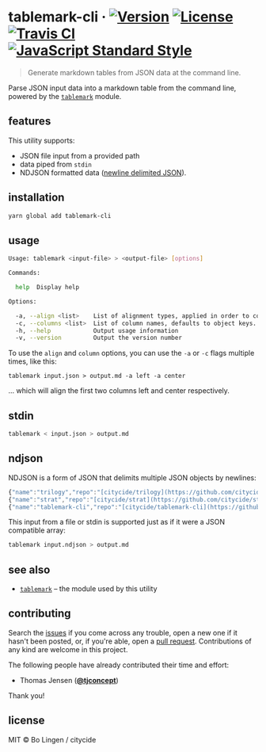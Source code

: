 # tablemark-cli &middot; [![Version](https://flat.badgen.net/npm/v/tablemark-cli)](https://www.npmjs.com/package/tablemark-cli) [![License](https://flat.badgen.net/npm/license/tablemark-cli)](https://www.npmjs.com/package/tablemark-cli) [![Travis CI](https://flat.badgen.net/travis/citycide/tablemark-cli)](https://travis-ci.org/citycide/tablemark-cli) [![JavaScript Standard Style](https://flat.badgen.net/badge/code%20style/standard/green)](https://standardjs.com)

> Generate markdown tables from JSON data at the command line.

Parse JSON input data into a markdown table from the command line,
powered by the [`tablemark`](https://github.com/citycide/tablemark) module.

## features

This utility supports:

- JSON file input from a provided path
- data piped from `stdin`
- NDJSON formatted data ([newline delimited JSON](http://ndjson.org/)).

## installation

```sh
yarn global add tablemark-cli
```

## usage

```sh
Usage: tablemark <input-file> > <output-file> [options]

Commands:

  help  Display help

Options:

  -a, --align <list>    List of alignment types, applied in order to columns. (defaults to [])
  -c, --columns <list>  List of column names, defaults to object keys. (defaults to [])
  -h, --help            Output usage information
  -v, --version         Output the version number
```

To use the `align` and `column` options, you can use the `-a` or
`-c` flags multiple times, like this:

````console
tablemark input.json > output.md -a left -a center
````

... which will align the first two columns left and center respectively.

## stdin

```sh
tablemark < input.json > output.md
```

## ndjson

NDJSON is a form of JSON that delimits multiple JSON objects by newlines:

```js
{"name":"trilogy","repo":"[citycide/trilogy](https://github.com/citycide/trilogy)","desc":"No-hassle SQLite with type-casting schema models and support for native & pure JS backends."}
{"name":"strat","repo":"[citycide/strat](https://github.com/citycide/strat)","desc":"Functional-ish JavaScript string formatting, with inspirations from Python."}
{"name":"tablemark-cli","repo":"[citycide/tablemark-cli](https://github.com/citycide/tablemark-cli)","desc":"Generate markdown tables from JSON data at the command line."}
```

This input from a file or stdin is supported just as if it were
a JSON compatible array:

```sh
tablemark input.ndjson > output.md
```

## see also

- [`tablemark`](https://github.com/citycide/tablemark) &ndash; the module used by this utility

## contributing

Search the [issues](https://github.com/citycide/tablemark-cli) if you come
across any trouble, open a new one if it hasn't been posted, or, if you're
able, open a [pull request](https://help.github.com/articles/about-pull-requests/).
Contributions of any kind are welcome in this project.

The following people have already contributed their time and effort:

* Thomas Jensen (**[@tjconcept](https://github.com/tjconcept)**)

Thank you!

## license

MIT © Bo Lingen / citycide
